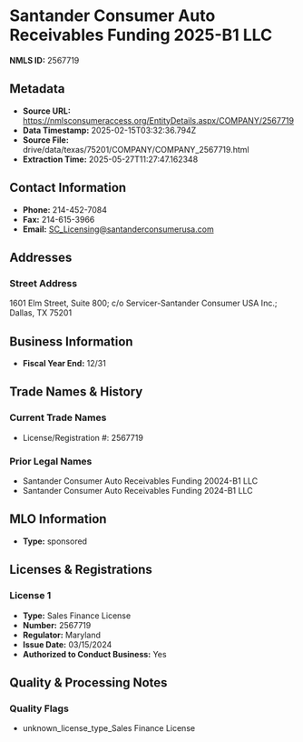 # Santander Consumer Auto Receivables Funding 2025-B1 LLC

**NMLS ID:** 2567719

## Metadata
- **Source URL:** https://nmlsconsumeraccess.org/EntityDetails.aspx/COMPANY/2567719
- **Data Timestamp:** 2025-02-15T03:32:36.794Z
- **Source File:** drive/data/texas/75201/COMPANY/COMPANY_2567719.html
- **Extraction Time:** 2025-05-27T11:27:47.162348

## Contact Information
- **Phone:** 214-452-7084
- **Fax:** 214-615-3966
- **Email:** SC_Licensing@santanderconsumerusa.com

## Addresses
### Street Address
1601 Elm Street, Suite 800; c/o Servicer-Santander Consumer USA Inc.; Dallas, TX 75201

## Business Information
- **Fiscal Year End:** 12/31

## Trade Names & History
### Current Trade Names
- License/Registration #: 2567719

### Prior Legal Names
- Santander Consumer Auto Receivables Funding 20024-B1 LLC
- Santander Consumer Auto Receivables Funding 2024-B1 LLC

## MLO Information
- **Type:** sponsored

## Licenses & Registrations

### License 1
- **Type:** Sales Finance License
- **Number:** 2567719
- **Regulator:** Maryland
- **Issue Date:** 03/15/2024
- **Authorized to Conduct Business:** Yes

## Quality & Processing Notes
### Quality Flags
- unknown_license_type_Sales Finance License
